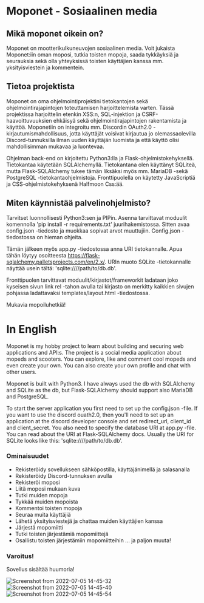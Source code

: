 # Moponet - Sosiaalinen media

## Mikä moponet oikein on?
Moponet on mootterikulkuneuvojen sosiaalinen media. Voit jukaista Moponet:iin oman moposi, tutkia toisten mopoja, saada tykkäyksiä ja seurauksia sekä olla yhteyksissä toisten käyttäjien kanssa mm. yksityisviestein ja kommentein.

## Tietoa projektista
Moponet on oma ohjelmointiprojektini tietokantojen sekä ohjelmointirajapintojen toteuttamisen harjoittelemista varten. Tässä projektissa harjoittelin etenkin XSS:n, SQL-injektion ja CSRF-haavoittuvuuksien ehkäisyä sekä ohjelmointirajapintojen rakentamista ja käyttöä. Moponetiin on integroitu mm. Discordin OAuth2.0 -kirjautumismahdollisuus, jotta käyttäjät voisivat kirjautua jo olemassaolevilla Discord-tunnuksilla ilman uuden käyttäjän luomista ja että käyttö olisi mahdollisimman mukavaa ja luontevaa.

Ohjelman back-end on kirjoitettu Python3:lla ja Flask-ohjelmistokehyksellä. Tietokantaa käytetään SQLAlchemyllä. Tietokantana olen käyttänyt SQLiteä, mutta Flask-SQLAlchemy tukee tämän liksäksi myös mm. MariaDB -sekä PostgreSQL -tietokantaohjelmistoja. Fronttipuolella on käytetty JavaScriptiä ja CSS-ohjelmistokehyksenä Halfmoon Css:ää.

## Miten käynnistää palvelinohjelmisto?

Tarvitset luonnollisesti Python3:sen ja PIPin. Asenna tarvittavat moduulit komennolla 'pip install -r requirements.txt' juurihakemistossa. Sitten avaa config.json -tiedosto ja muokkaa sopivat arvot muuttujiin. Config.json -tiedostossa on hieman ohjeita.

Tämän jälkeen myös app.py -tiedostossa anna URI tietokannalle. Apua tähän löytyy osoitteesta https://flask-sqlalchemy.palletsprojects.com/en/2.x/. URIn muoto SQLite -tietokannalle näyttää usein tältä: 'sqlite:////path/to/db.db'.

Fronttipuolen tarvittavat moduulit/kirjastot/frameworkit ladataan joko kyseisen sivun link rel -tahon avulla tai kirjasto on merkitty kaikkien sivujen pohjassa ladattavaksi templates/layout.html -tiedostossa.

Mukavia mopoiluhetkiä!

# In English

Moponet is my hobby project to learn about building and securing web applications and API:s. The project is a social media application about mopeds and scooters. You can explore, like and comment cool mopeds and even create your own. You can also create your own profile and chat with other users. 

Moponet is built with Python3. I have always used the db with SQLAlchemy and SQLite as the db, but Flask-SQLAlchemy should support also MariaDB and PostgreSQL.

To start the server application you first need to set up the config.json -file. If you want to use the discord ouath2.0, then you'll need to set up an application at the discord developer console and set redirect_url, client_id and client_secret. You also need to specify the database URI at app.py -file. You can read about the URI at Flask-SQLAlchemy docs. Usually the URI for SQLite looks like this: 'sqlite:////path/to/db.db'.

### Ominaisuudet
- Rekisteröidy sovellukseen sähköpostilla, käyttäjänimellä ja salasanalla
- Rekisteröidy Discord-tunnuksen avulla
- Rekisteröi moposi
- Liitä moposi mukaan kuva
- Tutki muiden mopoja
- Tykkää muiden mopoista
- Kommentoi toisten mopoja
- Seuraa muita käyttäjiä
- Lähetä yksityisviestejä ja chattaa muiden käyttäjien kanssa
- Järjestä mopomiitti
- Tutki toisten järjestämiä mopomiittejä
- Osallistu toisten järjestämiin mopomiitteihin
... ja paljon muuta!

### Varoitus!
Sovellus sisältää huumoria!

![Screenshot from 2022-07-05 14-45-32](https://user-images.githubusercontent.com/56920198/177320351-a468885a-4dd6-4347-824c-51484656c1ce.png)
![Screenshot from 2022-07-05 14-45-40](https://user-images.githubusercontent.com/56920198/177320362-380af8a0-a157-4d0b-bb1b-b5a2cccdd14e.png)
![Screenshot from 2022-07-05 14-45-54](https://user-images.githubusercontent.com/56920198/177320368-df5da06b-099e-450b-96e4-f4ab9c9f9fb0.png)
